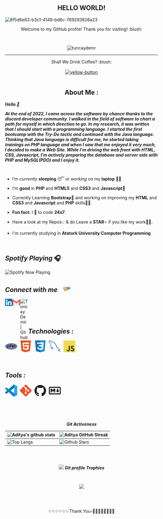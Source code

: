 <div align="center">
   <a>
<h2>HELLO WORLD!</h2>
       </a></div>

![8f5d6e63-b3c1-4149-bd6c-769293826a23](https://user-images.githubusercontent.com/98576037/174820134-4967865d-dbf5-42bd-9a84-53c11ec0f99c.png)

<p align="center">
Welcome to my GitHub profile! Thank you for visiting! :blush:
</p>
<br>
<p align="center"><img src="https://komarev.com/ghpvc/?username=tuncaydemr&label=Profile%20views&color=0e75b6&style=plastic" alt="tuncaydemr" /></p>

---

<div align="center">
   <a>
   Shall We Drink Coffee? :blush:
   </a></div>
   <br>

<div align="center">
   <a href="https://www.buymeacoffee.com/tuncaydemir" target="_blank" style="display: inline-block;">
        <img width="180" alt="yellow-button" src="https://user-images.githubusercontent.com/98576037/167250016-77b99f7f-e2a1-4b76-9072-7fa3c8d011fd.png">
   </a></div>
   <br>

<div align="center">
   <a>
<h2>About Me :</h2>
       </a></div>
       
<p><b><i>Hello 👋

At the end of 2022, I came across the software by chance thanks to the discord developer community. I walked in the field of software to chart a path for myself in which direction to go. In my research, it was written that I should start with a programming language. I started the first bootcamp with the Try-Do tactic and continued with the Java language. Thinking that Java language is difficult for me, he started taking trainings on PHP language and when I saw that me enjoyed it very much, I decided to make a Web Site. While I'm driving the web front with HTML, CSS, Javascript, I'm actively preparing the database and server side with PHP and MySQL(PDO) and I enjoy it.</b></i>

<br>

- I’m _currently_ **sleeping** 😴 or _working_ on my **laptop** 👨‍💻

- I’m **good** in **PHP** and **HTML5** and **CSS3** and **Javascript**💪

- Currently Learning **Bootstrap**🤯 and working on improving my **HTML** and **CSS3** and **Javascript** and **PHP** skills👨‍💻.

- **Fun fact:** I 💖 to code **24x7**.

- Have a look at my Repos💡 & do Leave a **STAR**⭐️ if you like my work👨‍💻.

- I'm currently studying in **Ataturk University Computer Programming**

<br>

## <i>Spotify Playing</i> 🎧

[<img src="https://spotify-now-playing.satyu.vercel.app/api/spotify-playing" alt="Spotify Now Playing" width="350" style="float: left; margin-right: 10px;" />](https://open.spotify.com/playlist/6aqf85deIIJEcGMv05duKu)

<br>

## <i>Connect with me</i><img src="https://github.com/SatYu26/SatYu26/blob/master/Assets/Handshake.gif" height="27px">

<a href="https://www.linkedin.com/in/tuncaydemr/">
    <img align="left" alt="Tuncay Demir | Linkedin" width="24px" src="https://github.com/SatYu26/SatYu26/blob/master/Assets/Linkedin.svg" />
  </a> &nbsp;&nbsp;

<a href="mailto:tuncaydemir682@gmail.com">
    <img align="left" alt="Tuncay Demir | Gmail" width="26px" src="https://github.com/SatYu26/SatYu26/blob/master/Assets/Gmail.svg" />
  </a> &nbsp;&nbsp;

<a href="https://github.com/tuncaydemr">
    <img align="left" alt="Tuncay Demir | Github" width="26px" src="https://raw.githubusercontent.com/rahuldkjain/github-profile-readme-generator/master/src/images/icons/Social/github.svg" />
  </a> &nbsp;&nbsp;

<br><br>

## <i>Technologies :</i>

   <img src="https://github.com/devicons/devicon/blob/master/icons/php/php-original.svg" title="PHP" alt="PHP" width="40" height="40"/>&nbsp;
   <img src="https://github.com/devicons/devicon/blob/master/icons/html5/html5-original.svg" title="HTML5" alt="HTML5" width="40" height="40"/>&nbsp;
   <img src="https://github.com/devicons/devicon/blob/master/icons/css3/css3-original.svg" title="CSS3" alt="CSS3" width="40" height="40"/>&nbsp;
   <img src="https://github.com/devicons/devicon/blob/master/icons/mysql/mysql-original.svg" title="MySQL" alt="MySQL" width="40" height="40"/>&nbsp;
   <img src="https://github.com/devicons/devicon/blob/master/icons/javascript/javascript-original.svg" title="Javascript" alt="Javascript" width="40" height="40"/>&nbsp;

<br>

## <i>Tools :</i>

  <img src="https://github.com/devicons/devicon/blob/master/icons/vscode/vscode-original.svg" title="Visual Studio Code" alt="Visual Studio Code" width="40" height="40"/>&nbsp;
  <img src="https://github.com/devicons/devicon/blob/master/icons/git/git-original.svg" title="Git" alt="Git" width="40" height="40"/>&nbsp;
  <img src="https://github.com/devicons/devicon/blob/master/icons/github/github-original.svg" title="Github" alt="Github" width="40" height="40"/>&nbsp;
  <img src="https://github.com/devicons/devicon/blob/master/icons/markdown/markdown-original.svg" title="Markdown" alt="Markdown" width="40" height="40"/>&nbsp;

<br><br><br>

<p align="center">
 <i><b>Git Activeness</b></i></p>

| ![Aditya's github stats](https://github-readme-stats.vercel.app/api?username=tuncaydemr&show_icons=true&theme=algolia) | ![Aditya GitHub Streak](https://github-readme-streak-stats.herokuapp.com/?user=tuncaydemr&theme=algolia) |
| --- | --- |
| ![Top Langs](https://github-readme-stats.vercel.app/api/top-langs/?username=tuncaydemr&theme=algolia) | ![Github Stars](https://github-readme-stats.vercel.app/api?username=tuncaydemr&show_icons=true&locale=en&count_private=true&hide_rank=true&custom_title=My%20GitHub%20Stats&disable_animations=true&theme=algolia) |

<br><br>

<p align="center"><img src="https://media.giphy.com/media/QaMcXSekUWx7aogAUr/giphy.gif" width="30" />&nbsp;<i><b>Git profile Trophies</b></i></p><br>
<p align="center"><img src="https://github-profile-trophy.vercel.app/?username=tuncaydemr&theme=juicyfresh&no-bg=true" /></p>

<br><br>

<div align="center"><p>✨✨✨✨✨✨Thank You-🙏🏼✨✨✨✨✨✨</p> </div>
